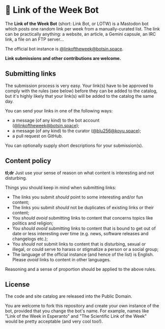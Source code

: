 # 🔗 Link of the Week Bot
The **Link of the Week Bot** (short: Link Bot, or LOTW) is a Mastodon bot which posts one random link per week  from a manually-curated list. The link can be practically anything: a website, an article, a Gemini capsule,  an IRC link, a file on an FTP server...

The official bot instance is [@linkoftheweek@botsin.space](https://botsin.space/@linkoftheweek).

**Link submissions and other contributions are welcome.**

## Submitting links
The submission process is very easy. Your link(s) have to be approved to comply with the rules (see below) before they can be added to the catalog, but it's highly likely that your link(s) will be added to the catalog the same day.

You can send your links in one of the following ways:
- a message (of any kind) to the bot account ([@linkoftheweek@botsin.space](https://botsin.space/@linkoftheweek));
- a message (of any kind) to the curator ([@blu256@koyu.space](https://koyu.space/@blu256));
- a pull request on GitHub.

You can optionally supply short descriptions for your submission(s).

## Content policy
**tl;dr** Just use your sense of reason on what content is interesting and not disturbing.

Things you should keep in mind when submitting links:

* The links you submit *should* point to some interesting and/or fun content;
* The links you submit *should* not be duplicates of existing links or their content;
* You *should avoid* submitting links to content that concerns topics like politics and religion;
* You *should avoid* submitting links to content that is bound to get out of date or less interesting over time (e.g. news, software releases and changelogs etc.);
* You *should not* submit links to content that is disturbing, sexual or illegal, or could serve to harass or stigmatize a person or a social group;
* The language of the official instance (and hence of the list) is English. Please *avoid* links to content in other languages.

Reasoning and a sense of proportion should be applied to the above rules.

## License
The code and site catalog are released into the Public Domain.

You are welcome to fork this repository and create your own instance of the bot, provided that you change the bot's name. For example, names like "Link of the Week in Esperanto" and "The Scientific Link of the Week" would be pretty acceptable (and very cool too!).
